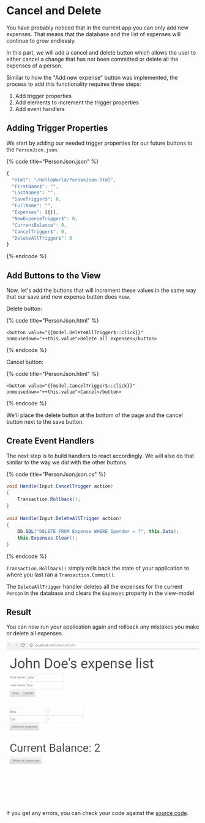 # Cancel and Delete

You have probably noticed that in the current app you can only add new expenses. That means that the database and the list of expenses will continue to grow endlessly.

In this part, we will add a cancel and delete button which allows the user to either cancel a change that has not been committed or delete all the expenses of a person.

Similar to how the "Add new expense" button was implemented, the process to add this functionality requires three steps:  
1. Add trigger properties  
2. Add elements to increment the trigger properties  
3. Add event handlers

## Adding Trigger Properties

We start by adding our needed trigger properties for our future buttons to the `PersonJson.json`.

{% code title="PersonJson.json" %}
```javascript
{
  "Html": "/HelloWorld/PersonJson.html",
  "FirstName$": "",
  "LastName$": "",
  "SaveTrigger$": 0,
  "FullName": "",
  "Expenses": [{}],
  "NewExpenseTrigger$": 0,
  "CurrentBalance": 0,
  "CancelTrigger$": 0,
  "DeleteAllTrigger$": 0
}
```
{% endcode %}

## Add Buttons to the View

Now, let's add the buttons that will increment these values in the same way that our save and new expense button does now.

Delete button:

{% code title="PersonJson.html" %}
```markup
<button value="{{model.DeleteAllTrigger$::click}}" onmousedown="++this.value">Delete all expenses</button>
```
{% endcode %}

Cancel button:

{% code title="PersonJson.html" %}
```markup
<button value="{{model.CancelTrigger$::click}}" onmousedown="++this.value">Cancel</button>
```
{% endcode %}

We'll place the delete button at the bottom of the page and the cancel button next to the save button.

## Create Event Handlers

The next step is to build handlers to react accordingly. We will also do that similar to the way we did with the other buttons.

{% code title="PersonJson.json.cs" %}
```csharp
void Handle(Input.CancelTrigger action)
{
    Transaction.Rollback();
}

void Handle(Input.DeleteAllTrigger action)
{
    Db.SQL("DELETE FROM Expense WHERE Spender = ?", this.Data);
    this.Expenses.Clear();
}
```
{% endcode %}

`Transaction.Rollback()` simply rolls back the state of your application to where you last ran a `Transaction.Commit()`.

The `DeleteAllTrigger` handler deletes all the expenses for the current `Person` in the database and clears the `Expenses` property in the view-model

## Result

You can now run your application again and rollback any mistakes you make or delete all expenses.

![](../.gitbook/assets/resizedpart6.gif)

If you get any errors, you can check your code against the [source code](https://github.com/StarcounterApps/HelloWorld/commit/e8424d4129d79379154281174cd31ad236bd8e22).

